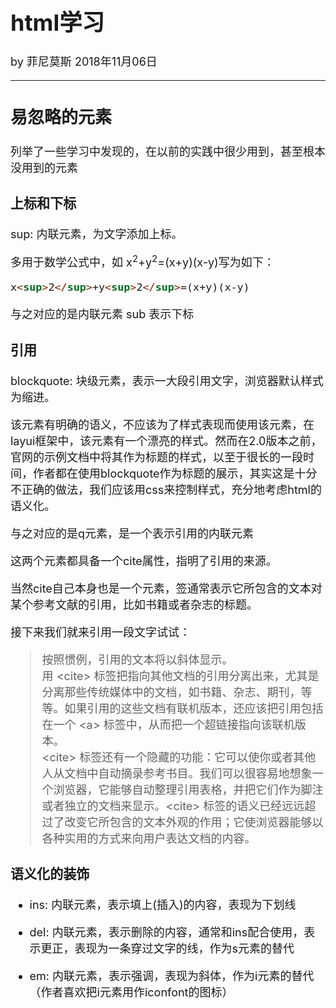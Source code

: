 <font size = "4">

# html学习

by 菲尼莫斯 2018年11月06日

---

## 易忽略的元素

列举了一些学习中发现的，在以前的实践中很少用到，甚至根本没用到的元素

### 上标和下标

sup: 内联元素，为文字添加上标。

多用于数学公式中，如 x<sup>2</sup>+y<sup>2</sup>=(x+y)(x-y)写为如下：  

```html
x<sup>2</sup>+y<sup>2</sup>=(x+y)(x-y) 
```

与之对应的是内联元素 sub 表示下标

### 引用

blockquote: 块级元素，表示一大段引用文字，浏览器默认样式为缩进。

该元素有明确的语义，不应该为了样式表现而使用该元素，在layui框架中，该元素有一个漂亮的样式。然而在2.0版本之前，官网的示例文档中将其作为标题的样式，以至于很长的一段时间，作者都在使用blockquote作为标题的展示，其实这是十分不正确的做法，我们应该用css来控制样式，充分地考虑html的语义化。

与之对应的是q元素，是一个表示引用的内联元素


这两个元素都具备一个cite属性，指明了引用的来源。

当然cite自己本身也是一个元素，签通常表示它所包含的文本对某个参考文献的引用，比如书籍或者杂志的标题。

接下来我们就来引用一段文字试试：

>按照惯例，引用的文本将以斜体显示。  
>用 \<cite\> 标签把指向其他文档的引用分离出来，尤其是分离那些传统媒体中的文档，如书籍、杂志、期刊，等等。如果引用的这些文档有联机版本，还应该把引用包括在一个 \<a\> 标签中，从而把一个超链接指向该联机版本。  
>\<cite\> 标签还有一个隐藏的功能：它可以使你或者其他人从文档中自动摘录参考书目。我们可以很容易地想象一个浏览器，它能够自动整理引用表格，并把它们作为脚注或者独立的文档来显示。\<cite\> 标签的语义已经远远超过了改变它所包含的文本外观的作用；它使浏览器能够以各种实用的方式来向用户表达文档的内容。


### 语义化的装饰

* ins: 内联元素，表示填上(插入)的内容，表现为下划线

* del: 内联元素，表示删除的内容，通常和ins配合使用，表示更正，表现为一条穿过文字的线，作为s元素的替代

* em: 内联元素，表示强调，表现为斜体，作为i元素的替代（作者喜欢把i元素用作iconfont的图标）

</font>


